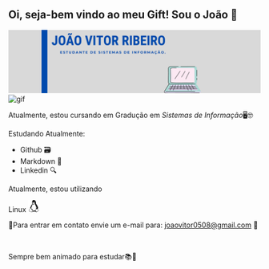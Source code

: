 ## Oi, seja-bem vindo ao meu Gift! Sou o João 👋


![banner](https://github.com/jvsribeiro/jvsribeiro/blob/main/GIFT%20(2).png)![gif](https://www.gamerview.com.br/wp-content/uploads/2019/12/mario-gif.gif)

Atualmente, estou cursando em Gradução em *Sistemas de Informação*🖥🤓

Estudando Atualmente:
* Github 🗃
* Markdown 📑
* Linkedin 🔍

Atualmente, estou utilizando 

Linux ![linux](https://github.com/jvsribeiro/jvsribeiro/blob/main/linux-logo.png)


📩Para entrar em contato envie um e-mail para: joaovitor0508@gmail.com 📩

<a href="https://www.linkedin.com/in/joao-vitor-ribeiro-2a40511b7"><img src="https://img.shields.io/badge/LinkedIn-0077B5?style=for-the-badge&logo=linkedin&logoColor=white" alt=""> </a>

Sempre bem animado para estudar📚🚀



